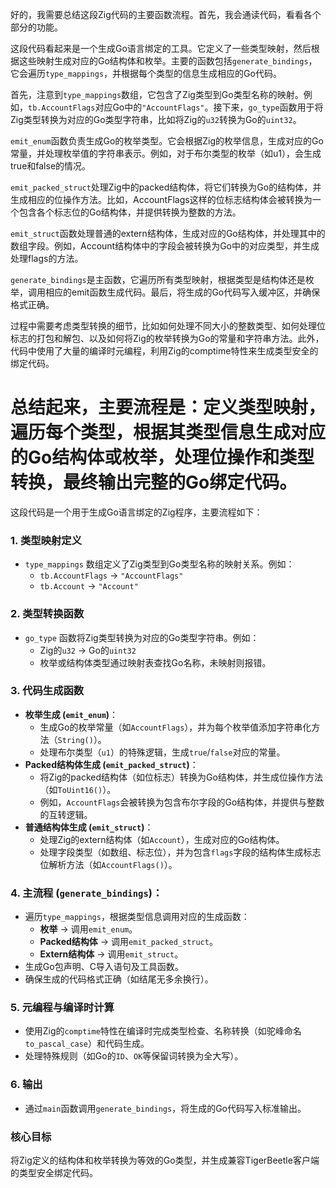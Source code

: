 好的，我需要总结这段Zig代码的主要函数流程。首先，我会通读代码，看看各个部分的功能。

这段代码看起来是一个生成Go语言绑定的工具。它定义了一些类型映射，然后根据这些映射生成对应的Go结构体和枚举。主要的函数包括`generate_bindings`，它会遍历`type_mappings`，并根据每个类型的信息生成相应的Go代码。

首先，注意到`type_mappings`数组，它包含了Zig类型到Go类型名称的映射。例如，`tb.AccountFlags`对应Go中的`"AccountFlags"`。接下来，`go_type`函数用于将Zig类型转换为对应的Go类型字符串，比如将Zig的`u32`转换为Go的`uint32`。

`emit_enum`函数负责生成Go的枚举类型。它会根据Zig的枚举信息，生成对应的Go常量，并处理枚举值的字符串表示。例如，对于布尔类型的枚举（如u1），会生成true和false的情况。

`emit_packed_struct`处理Zig中的packed结构体，将它们转换为Go的结构体，并生成相应的位操作方法。比如，AccountFlags这样的位标志结构体会被转换为一个包含各个标志位的Go结构体，并提供转换为整数的方法。

`emit_struct`函数处理普通的extern结构体，生成对应的Go结构体，并处理其中的数组字段。例如，Account结构体中的字段会被转换为Go中的对应类型，并生成处理flags的方法。

`generate_bindings`是主函数，它遍历所有类型映射，根据类型是结构体还是枚举，调用相应的emit函数生成代码。最后，将生成的Go代码写入缓冲区，并确保格式正确。

过程中需要考虑类型转换的细节，比如如何处理不同大小的整数类型、如何处理位标志的打包和解包、以及如何将Zig的枚举转换为Go的常量和字符串方法。此外，代码中使用了大量的编译时元编程，利用Zig的comptime特性来生成类型安全的绑定代码。

总结起来，主要流程是：定义类型映射，遍历每个类型，根据其类型信息生成对应的Go结构体或枚举，处理位操作和类型转换，最终输出完整的Go绑定代码。
================================================
这段代码是一个用于生成Go语言绑定的Zig程序，主要流程如下：

### 1. **类型映射定义**
   - `type_mappings` 数组定义了Zig类型到Go类型名称的映射关系。例如：
     - `tb.AccountFlags` → `"AccountFlags"`
     - `tb.Account` → `"Account"`

### 2. **类型转换函数**
   - `go_type` 函数将Zig类型转换为对应的Go类型字符串。例如：
     - Zig的`u32` → Go的`uint32`
     - 枚举或结构体类型通过映射表查找Go名称，未映射则报错。

### 3. **代码生成函数**
   - **枚举生成 (`emit_enum`)**：
     - 生成Go的枚举常量（如`AccountFlags`），并为每个枚举值添加字符串化方法（`String()`）。
     - 处理布尔类型（`u1`）的特殊逻辑，生成`true`/`false`对应的常量。
   - **Packed结构体生成 (`emit_packed_struct`)**：
     - 将Zig的packed结构体（如位标志）转换为Go结构体，并生成位操作方法（如`ToUint16()`）。
     - 例如，`AccountFlags`会被转换为包含布尔字段的Go结构体，并提供与整数的互转逻辑。
   - **普通结构体生成 (`emit_struct`)**：
     - 处理Zig的extern结构体（如`Account`），生成对应的Go结构体。
     - 处理字段类型（如数组、标志位），并为包含`flags`字段的结构体生成标志位解析方法（如`AccountFlags()`）。

### 4. **主流程 (`generate_bindings`)**：
   - 遍历`type_mappings`，根据类型信息调用对应的生成函数：
     - **枚举** → 调用`emit_enum`。
     - **Packed结构体** → 调用`emit_packed_struct`。
     - **Extern结构体** → 调用`emit_struct`。
   - 生成Go包声明、C导入语句及工具函数。
   - 确保生成的代码格式正确（如结尾无多余换行）。

### 5. **元编程与编译时计算**
   - 使用Zig的`comptime`特性在编译时完成类型检查、名称转换（如驼峰命名`to_pascal_case`）和代码生成。
   - 处理特殊规则（如Go的`ID`、`OK`等保留词转换为全大写）。

### 6. **输出**
   - 通过`main`函数调用`generate_bindings`，将生成的Go代码写入标准输出。

### 核心目标
将Zig定义的结构体和枚举转换为等效的Go类型，并生成兼容TigerBeetle客户端的类型安全绑定代码。